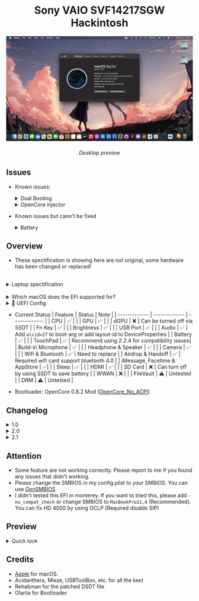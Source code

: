 <h1 align="center">Sony VAIO SVF14217SGW Hackintosh</h1> 

![lspcon_debug](./img/desktop.jpg)
<h6 align="center">Desktop preview</h6>

## Issues

* Known issues:

	<details>
		<summary>Dual Booting</summary>
		<br>
		For some reason, almost VAIO notebooks come from 2016 or older (I donn't sure about that!) didn't have any option in UEFI called: 'Boot Priority'. So, that mean there're many challenge come with that. To fixed this, we inly have 1 solution: Using EasyUEFI to custom boot entry! Download <a href="https://www.easyuefi.com/index-us.html">EasyUEFI</a>
		<br>
		<br>
		To add OpenCore and make it boot first instead of Windows Boot Manager (WBM). Please choose OpenCore.efi from /EFI/OC/OpenCore.efi 
		<br>
		For full guide about this, please read <a href="https://www.olarila.com/topic/13072-dual-boot-guide-clover-and-open-core/">here</a>
	</details>

	<details>
		<summary>OpenCore injector</summary>
		<br>
		As you now, OpenCore are supported more OSes and faster than Chameleon (Legacy) and Clover!
		<br>
		Beside, there're also many error come with this bootloader. Like using DSDT instead SSDT. The main reason for this is there are lot of various kext support more hardware. That mean you needn't use DSDT anymore, only use SSDT and hot-patch. But the VAIO notebooks aren't! They required DDST to make macOS read their battery! (Basically, <a href="https://github.com/1Revenger1/ECEnabler">ECEnabler</a> didn't work with some VAIO notebooks, they need DSDT to read the battery). And that mean OpenCore will inject our patched DSDT to all OSes and it cause BDOS on Windows! 
		<br>
		Luckily, Olarila have make a version to make OpenCore didn't inject patched DSDT to all OSes. You can check this: <a href="https://github.com/OlarilaHackintosh/OpenCore_NO_ACPI">OpenCore_No_ACPI</a>
		<br>
		<br>
		For more information about inject ACPI inject, you can read <a href="https://dortania.github.io/OpenCore-Install-Guide/why-oc.html#does-opencore-always-inject-smbios-and-acpi-data-into-other-oses">here</a>
	</details>

* Known issues but cann't be fixed

	<details>
		<summary>Battery</summary>
		<br>
		DSDT now is not required for my system, <a href="https://github.com/1Revenger1/ECEnabler">ECEnabler</a> can be used to make macOS detect battery and <a href="https://github.com/acidanthera/BrightnessKeys">BrightnessKeys</a> can be used for hotkey patching.
		<br>
		I've tried using ECEnabler.kext and BrightnessKeys.kext for 2 months ago. Everything working fine but the battery isn't, it didn't show in the menu bar. When I pluged the AC Adapter, the battery just appeared at the same time. And that was the reason why I choose DSDT patched. For the brightness key, I just realized that if I don't put the DSDT.aml into /EFI/OC/ACPI, I can use the function key like normal. But with the battery problem, I think that sometime DSDT was the best choice than using SSDT with 'delayed' kext.
	</details>

## Overview

- These spectification is showing here are not original, some hardware has been changed or replaced!
<br>

<details>
<summary>Laptop spectification</summary>

<br>

|     Name     | More infomation | 
|:-----------:|:---------------------:|
|   CPU  | Intel Core i3 3227U 1.90 GHz |
|   GPU   | Intel HD Graphics 4000 | 
|  dGPU | NVIDIA GeForce GT 740M |
| Memory | 1333MHz DDR3 2x4GB |
| Audio | Realtek ALC 233 |
| Ethernet | Realtek RTL 8111 |
| Wifi | BCM94352HMB |
| Hard Disk Drive | Netac SSD 256GB |
| Second Disk Drive | HGST 500GB |

</details>
<br>
<details>
<summary>Which macOS does the EFI supported for?</summary>

<br>

|     macOS     | Status | 
|:-----------:|:---------------------:|
|   10.13  | ✅ |
|   10.14   | ✅ | 
|  10.15 | ✅ |
| 11.0 | 1✅ |
| 12.0 | ❌ (SMBIOS and GPU issues) |

</details>

<details>
 <summary>💾 UEFI Config</summary>
	* Secure Boot: Disable (Please don't tried to replace the secure boot key. It might break the system bootloader)
	* Boot mode: UEFI
	* 1st boot priority: External Device
	* External boot device: Enable
	* Wake on LAN: Unsupported
</details>

- Current Status
	| Feature | Status | Note |
	| ------------- | ------------- | ------------- | 
	| CPU | ✅ | |
	| GPU | ✅ | |
	| dGPU | ❌ | Can be turned off via SSDT |
	| Fn Key | ✅ | |
	| Brightness | ✅ | |
	| USB Port | ✅ | |
	| Audio | ✅ | Add `alcid=27` to boot-arg or add layout-id to DeviceProperties |
	| Battery | ✅ | |
	| TouchPad | ✅ | Recommend using 2.2.4 for compatibility issues|
	| Build-in Microphone | ✅ | |
	| Headphone & Speaker | ✅ | |
	| Camera | ✅ | |
	| Wifi & Bluetooth | ✅ | Need to replace |
	| Airdrop & Handoff | ✅ | Required wifi card support bluetooth 4.0 |
	| iMessage, Facetime & AppStore | ✅| |
	| Sleep | ✅ | |
	| HDMI |  ✅ | |
	| SD Card | ❌ | Can turn off by using SSDT to save battery |
	| WWAN | ❌ | |
	| FileVault | ⚠️ | Untested |
	| DRM | ⚠️ | Untested |


- Bootloader: OpenCore 0.8.2 Mod (<a href="https://www.olarila.com/topic/24542-opencore_no_acpi-opencore-with-additional-featureschanges-implemented-how-to-use-this-fork/">OpenCore_No_ACPI</a>)

## Changelog

<details>
<summary>1.0</summary>
	06/10/2022
		* Release with OC Mod 0.8.1, all kext are up to date
</details>

<details>
<summary>2.0</summary>
	- 07/05/2022
	<br>
		- Bump OC to 0.8.2 (Moded)<br>
		- Fix DSDT issues (SMBUS, RTC, etc.)<br>
		- Clean boot arg<br>
		- Update kext<br>
		- Use FakeSMC instead of VirtualSMC to make macOS detected battery better<br>
		- Fixed boot loop with HDMI port<br>
		- Fixed Power management<br>
		- Add new feature: Enable TRIM without use terminal to force enable<br>
</details>

<details>
<summary>2.1</summary>
	- 07/30/2022<br>
		* NEW: Now you can rename CPU via `/config.plist/NVRAM/4D1FDA02-38C7-4A6A-9CC6-4BCCA8B30102/revcpuname`. Added memory tab in 'About this mac'. Also you can rename your GPU via `/config.plist/DeviceProperties/PciRoot(0x0)/Pci(0x2,0x0)/model`<br>
		* Brand new DSDT: Fix battery always show as 'Power Adaper', remove iGPU patched to fix broken Finder (11.6.8) and DRM issues. Fix macOS always get delayed to sleep.<br>
		* Downgrade VoodooPS2 from 2.2.9 to 2.2.4 to make system booting better (No more issues with VoodooPS2 when booting)<br>
		* Remove unnecessary patched in `/config.plist/ACPI/patched`. Add USB renamed patched to fix sleep issues. <br> 
		* Add SSDT-USB-Reset.aml for USB renamed. Added SSDT-PM.aml, SSDT-PNLF.aml and SSDT-EC.aml. EC, PNLF and PM has been removed in DSDT to make system working better.<br>
		* Update all kexts to lastest version (except VoodooPS2)<br>
		* Fix HDMI conX issues. Remove framebuffer-conx-pipe in `DeviceProperties` because my hacks didn't reboot when hdmi is pluged-in. Added support HDMI 2.0.<br>
		* Add boot-arg to support Sidecar on old iPad, allow rename CPU and bootloop problem with Big Sur<br>
		* VirtualSMC now be used for this version.<br>
</details>

## Attention

- Some feature are not working correctly. Please report to me if you found any issues that didn't working.
- Please change the SMBIOS in my config.plist to your SMBIOS. You can use <a href="https://github.com/corpnewt/GenSMBIOS">GenSMBIOS</a>
- I didn't tested this EFI in monterey. If you want to tried this, please add `-no_compat_check` or change SMBIOS to `MacBookPro11,4` (Recommended). You can fix HD 4000 by using OCLP (Required disable SIP)

## Preview
<details>
<summary>Quick look</summary>

 ![lspcon_debug](./img/desktop-preview.png)

 ![lspcon_debug](./img/launchpad.png)

 ![lspcon_debug](./img/mission-control.png)

 ![lspcon_debug](./img/icloud.jpg)

</details>

## Credits

- <a href="apple.com">Apple</a> for macOS.
- Acidanthera, Mieze, USBToolBox, etc. for all the kext
- Rehabman for the patched DSDT file
- Olarila for Bootloader